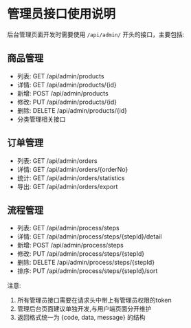 # 管理员接口使用说明

后台管理页面开发时需要使用 `/api/admin/` 开头的接口，主要包括:

## 商品管理
- 列表: GET /api/admin/products
- 详情: GET /api/admin/products/{id} 
- 新增: POST /api/admin/products
- 修改: PUT /api/admin/products/{id}
- 删除: DELETE /api/admin/products/{id}
- 分类管理相关接口

## 订单管理  
- 列表: GET /api/admin/orders
- 详情: GET /api/admin/orders/{orderNo}
- 统计: GET /api/admin/orders/statistics
- 导出: GET /api/admin/orders/export  

## 流程管理
- 列表: GET /api/admin/process/steps
- 详情: GET /api/admin/process/steps/{stepId}/detail
- 新增: POST /api/admin/process/steps
- 修改: PUT /api/admin/process/steps/{stepId}
- 删除: DELETE /api/admin/process/steps/{stepId}
- 排序: PUT /api/admin/process/steps/{stepId}/sort

注意:
1. 所有管理员接口需要在请求头中带上有管理员权限的token
2. 管理后台页面建议单独开发,与用户端页面分开维护
3. 返回格式统一为 {code, data, message} 的结构
